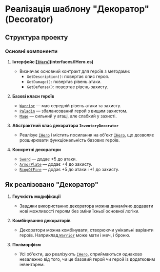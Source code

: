 ﻿# Реалізація шаблону "Декоратор" (Decorator)

## Структура проекту

### Основні компоненти

1. **Інтерфейс [[`IHero`](interfaces/IHero.cs)](interfaces/IHero.cs)**  
   - Визначає основний контракт для героїв з методами:
     - `GetDescription()`: повертає опис героя.
     - `GetDamage()`: повертає рівень атаки.
     - `GetDefense()`: повертає рівень захисту.

2. **Базові класи героїв**  
   - [`Warrior`](classes/Warrior.cs) — має середній рівень атаки та захисту.
   - [`Paladin`](classes/Paladin.cs) — збалансований герой з вищим захистом.
   - [`Mage`](classes/Mage.cs) — сильний у атаці, але слабкий у захисті.

3. **Абстрактний клас декоратора `InventoryDecorator`**  
   - Реалізує [`IHero`](interfaces/IHero.cs) і містить посилання на об'єкт [`IHero`](interfaces/IHero.cs), що дозволяє розширювати функціональність базових героїв.

4. **Конкретні декоратори**  
   - [`Sword`](classes/Sword.cs) — додає +5 до атаки.
   - [`ArmorPlate`](classes/ArmorPlate.cs) — додає +4 до захисту.
   - [`RingOfFire`](classes/RingOfFire.cs) — додає +5 до атаки і +1 до захисту.

## Як реалізовано "Декоратор"

1. **Гнучкість модифікації**  
   - Завдяки використанню декоратора можна динамічно додавати нові можливості героям без зміни їхньої основної логіки.

2. **Комбінування декораторів**  
   - Декоратори можна комбінувати, створюючи унікальні варіанти героїв. Наприклад,[`Warrior`](classes/Warrior.cs) може мати і меч, і броню.

3. **Поліморфізм**  
   - Усі об'єкти, що реалізують [`IHero`](interfaces/IHero.cs), сприймаються однаково незалежно від того, чи це базовий герой чи герой із додатковим інвентарем.

